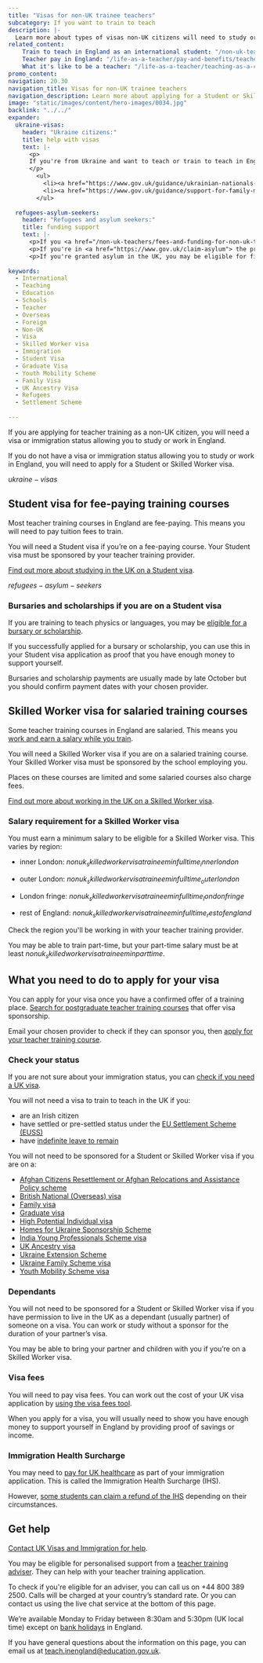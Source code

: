 ```yaml
---
title: "Visas for non-UK trainee teachers"
subcategory: If you want to train to teach
description: |-
  Learn more about types of visas non-UK citizens will need to study or work in England, and how to apply.
related_content:
    Train to teach in England as an international student: "/non-uk-teachers/train-to-teach-in-england-as-an-international-student"
    Teacher pay in England: "/life-as-a-teacher/pay-and-benefits/teacher-pay"
    What it's like to be a teacher: "/life-as-a-teacher/teaching-as-a-career/what-its-like-to-be-a-teacher"
promo_content:
navigation: 20.30
navigation_title: Visas for non-UK trainee teachers
navigation_description: Learn more about applying for a Student or Skilled Worker visa to train to teach in England.
image: "static/images/content/hero-images/0034.jpg"
backlink: "../../"
expander:
  ukraine-visas:
    header: "Ukraine citizens:"
    title: help with visas
    text: |-
      <p>
      If you're from Ukraine and want to teach or train to teach in England, you can check visa support for:
      </p>
        <ul>
          <li><a href="https://www.gov.uk/guidance/ukrainian-nationals-in-the-uk-visa-support">Ukrainian nationals in the UK</a></li>
          <li><a href="https://www.gov.uk/guidance/support-for-family-members-of-british-nationals-in-ukraine-and-ukrainian-nationals-in-ukraine-and-the-uk">Ukrainian nationals outside of the UK</a></li>
        </ul>
        
  refugees-asylum-seekers:
    header: "Refugees and asylum seekers:"
    title: funding support
    text: |- 
      <p>If you <a href="/non-uk-teachers/fees-and-funding-for-non-uk-trainees">have refugee status you'll usually be eligible for financial support to help you train</a>.
      <p>If you're in <a href="https://www.gov.uk/claim-asylum"> the process of seeking asylum</a>, check your immigration bail conditions to see if you have permission to study on a teacher training course in England. Even if you have permission, you're unlikely to be eligible for financial support.</p>
      <p>If you're granted asylum in the UK, you may be eligible for financial support to train to teach.</p>
      
keywords:
  - International
  - Teaching
  - Education
  - Schools
  - Teacher
  - Overseas
  - Foreign
  - Non-UK
  - Visa
  - Skilled Worker visa
  - Immigration
  - Student Visa
  - Graduate Visa
  - Youth Mobility Scheme
  - Family Visa
  - UK Ancestry Visa
  - Refugees
  - Settlement Scheme
  
---
```



If you are applying for teacher training as a non-UK citizen, you will need a visa or immigration status allowing you to study or work in England. 

If you do not have a visa or immigration status allowing you to study or work in England, you will need to apply for a Student or Skilled Worker visa. 

$ukraine-visas$

## Student visa for fee-paying training courses

Most teacher training courses in England are fee-paying. This means you will need to pay tuition fees to train.

You will need a Student visa if you’re on a fee-paying course. Your Student visa must be sponsored by your teacher training provider. 

[Find out more about studying in the UK on a Student visa](https://www.gov.uk/student-visa).

$refugees-asylum-seekers$

### Bursaries and scholarships if you are on a Student visa 

If you are training to teach physics or languages, you may be [eligible for a bursary or scholarship](/non-uk-teachers/fees-and-funding-for-non-uk-trainees).  

If you successfully applied for a bursary or scholarship, you can use this in your Student visa application as proof that you have enough money to support yourself. 

Bursaries and scholarship payments are usually made by late October but you should confirm payment dates with your chosen provider.


## Skilled Worker visa for salaried training courses

Some teacher training courses in England are salaried. This means you [work and earn a salary while you train](/funding-and-support/salaried-teacher-training). 

You will need a Skilled Worker visa if you are on a salaried training course. Your Skilled Worker visa must be sponsored by the school employing you. 

Places on these courses are limited and some salaried courses also charge fees. 

[Find out more about working in the UK on a Skilled Worker visa](https://www.gov.uk/skilled-worker-visa).

### Salary requirement for a Skilled Worker visa 

You must earn a minimum salary to be eligible for a Skilled Worker visa. This varies by region: 

* inner London: $nonuk_skilledworkervisatraineeminfulltime_innerlondon$ 

* outer London: $nonuk_skilledworkervisatraineeminfulltime_outerlondon$ 

* London fringe: $nonuk_skilledworkervisatraineeminfulltime_londonfringe$ 

* rest of England: $nonuk_skilledworkervisatraineeminfulltime_restofengland$ 

Check the region you'll be working in with your teacher training provider. 

You may be able to train part-time, but your part-time salary must be at least $nonuk_skilledworkervisatraineeminparttime$.



## What you need to do to apply for your visa 
You can apply for your visa once you have a confirmed offer of a training place. 
[Search for postgraduate teacher training courses](https://find-teacher-training-courses.service.gov.uk/) that offer visa sponsorship. 

Email your chosen provider to check if they can sponsor you, then [apply for your teacher training course](/how-to-apply-for-teacher-training). 



### Check your status

If you are not sure about your immigration status, you can [check if you need a UK visa](https://www.gov.uk/check-uk-visa).

You will not need a visa to train to teach in the UK if you:

* are an Irish citizen
* have settled or pre-settled status under the [EU Settlement Scheme (EUSS)](https://www.gov.uk/settled-status-eu-citizens-families)
* have [indefinite leave to remain](https://www.gov.uk/guidance/indefinite-leave-to-remain-in-the-uk) 

You will not need to be sponsored for a Student or Skilled Worker visa if you are on a: 

* [Afghan Citizens Resettlement or Afghan Relocations and Assistance Policy scheme](https://www.gov.uk/government/publications/afghanistan-resettlement-and-immigration-policy-statement/afghanistan-resettlement-and-immigration-policy-statement-accessible-version)  
* [British National (Overseas) visa](https://www.gov.uk/british-national-overseas-bno-visa)  
* [Family visa](https://www.gov.uk/uk-family-visa)  
* [Graduate visa](https://www.gov.uk/graduate-visa)  
* [High Potential Individual visa](https://www.gov.uk/high-potential-individual-visa)  
* [Homes for Ukraine Sponsorship Scheme](https://www.gov.uk/guidance/apply-for-a-visa-under-the-ukraine-sponsorship-scheme)  
* [India Young Professionals Scheme visa](https://www.gov.uk/india-young-professionals-scheme-visa)  
* [UK Ancestry visa](https://www.gov.uk/ancestry-visa)  
* [Ukraine Extension Scheme](https://www.gov.uk/guidance/apply-to-stay-in-the-uk-under-the-ukraine-extension-scheme)  
* [Ukraine Family Scheme visa](https://www.gov.uk/guidance/apply-for-a-ukraine-family-scheme-visa)  
* [Youth Mobility Scheme visa](https://www.gov.uk/youth-mobility)  



### Dependants

You will not need to be sponsored for a Student or Skilled Worker visa if you have permission to live in the UK as a dependant (usually partner) of someone on a visa. You can work or study without a sponsor for the duration of your partner’s visa. 

You may be able to bring your partner and children with you if you’re on a Skilled Worker visa. 


### Visa fees

You will need to pay visa fees. You can work out the cost of your UK visa application by [using the visa fees tool](https://www.gov.uk/visa-fees).  

When you apply for a visa, you will usually need to show you have enough money to support yourself in England by providing proof of savings or income.  

### Immigration Health Surcharge

You may need to [pay for UK healthcare](https://www.gov.uk/healthcare-immigration-application) as part of your immigration application. This is called the Immigration Health Surcharge (IHS).

However, [some students can claim a refund of the IHS](https://www.gov.uk/guidance/immigration-health-surcharge-for-eu-students-in-the-uk) depending on their circumstances.


## Get help

[Contact UK Visas and Immigration for help](https://www.gov.uk/contact-ukvi-inside-outside-uk).

You may be eligible for personalised support from a [teacher training adviser](/teacher-training-advisers). They can help with your teacher training application.

To check if you're eligible for an adviser, you can call us on +44 800 389 2500. Calls will be charged at your country’s standard rate. Or you can contact us using the live chat service at the bottom of this page.

We’re available Monday to Friday between 8:30am and 5:30pm (UK local time) except on [bank holidays](https://www.gov.uk/bank-holidays) in England.

If you have general questions about the information on this page, you can email us at teach.inengland@education.gov.uk.

